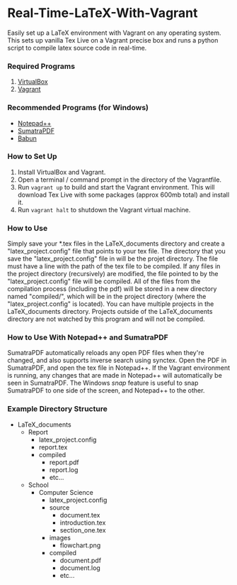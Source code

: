 # Real-Time-LaTeX-With-Vagrant
Easily set up a LaTeX environment with Vagrant on any operating system. This sets up vanilla Tex Live on a Vagrant precise box and runs a python script to compile latex source code in real-time.

### Required Programs

 1) [VirtualBox](https://www.virtualbox.org/)
 2) [Vagrant](https://www.vagrantup.com/)

### Recommended Programs (for Windows)

 * [Notepad++](https://notepad-plus-plus.org/)
 * [SumatraPDF](http://www.sumatrapdfreader.org/free-pdf-reader.html)
 * [Babun](https://babun.github.io/)

### How to Set Up

 1) Install VirtualBox and Vagrant.
 2) Open a terminal / command prompt in the directory of the Vagrantfile.
 3) Run ```vagrant up``` to build and start the Vagrant environment. This will download Tex Live with some packages (approx 600mb total) and install it.
 4) Run ```vagrant halt``` to shutdown the Vagrant virtual machine.

### How to Use

Simply save your *.tex files in the LaTeX_documents directory and create a "latex_project.config" file that points to your tex file. The directory that you save the "latex_project.config" file in will be the projet directory. The file must have a line with the path of the tex file to be compiled. If any files in the project directory (recursively) are modified, the file pointed to by the "latex_project.config" file will be compiled. All of the files from the compilation process (including the pdf) will be stored in a new directory named "compiled/", which will be in the project directory (where the "latex_project.config" is located). You can have multiple projects in the LaTeX_documents directory. Projects outside of the LaTeX_documents directory are not watched by this program and will not be compiled.
 
### How to Use With Notepad++ and SumatraPDF

SumatraPDF automatically reloads any open PDF files when they're changed, and also supports inverse search using synctex. Open the PDF in SumatraPDF, and open the tex file in Notepad++. If the Vagrant environment is running, any changes that are made in Notepad++ will automatically be seen in SumatraPDF. The Windows *snap* feature is useful to snap SumatraPDF to one side of the screen, and Notepad++ to the other.

### Example Directory Structure

 - LaTeX_documents
    - Report
	   - latex_project.config
	   - report.tex
	   - compiled
	      - report.pdf
		  - report.log
		  - etc...
    - School
	   - Computer Science
	      - latex_project.config
		  - source
	         - document.tex
			 - introduction.tex
			 - section_one.tex
		  - images
		     - flowchart.png
	      - compiled
	         - document.pdf
		     - document.log
		     - etc...